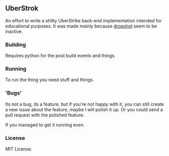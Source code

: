 ## UberStrok
An effort to write a shitty UberStrike back-end implementation intended for educational purposes.
It was made mainly because [dropshot](https://www.github.com/festivaldev/dropshot) seem to be inactive.

### Building
Requires python for the post build events and things.

### Running
To run the thing you need stuff and things.

### 'Bugs'
Its not a bug, its a feature, but if you're not happy with it, you can still create a new issue 
about the feature, maybe I will polish it up. Or you could send a pull request with the polished feature.

If you managed to get it running even.

### License
MIT License.
